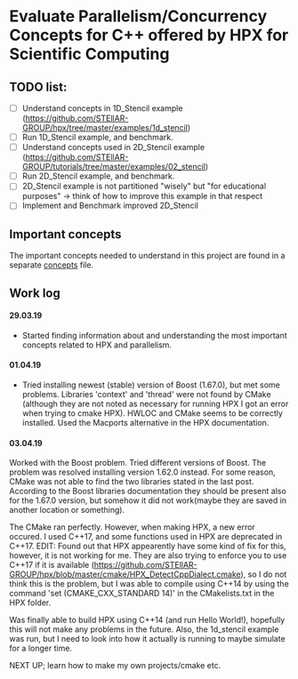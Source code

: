 # Evaluate Parallelism/Concurrency Concepts for C++ offered by HPX for Scientific Computing

## TODO list:

- [ ] Understand concepts in 1D_Stencil example (https://github.com/STEllAR-GROUP/hpx/tree/master/examples/1d_stencil)
- [ ] Run 1D_Stencil example, and benchmark.
- [ ] Understand concepts used in 2D_Stencil example (https://github.com/STEllAR-GROUP/tutorials/tree/master/examples/02_stencil)
- [ ] Run 2D_Stencil example, and benchmark.
- [ ] 2D_Stencil example is not partitioned "wisely" but "for educational purposes" -> think of how to improve this example in that respect
- [ ] Implement and Benchmark improved 2D_Stencil

## Important concepts

The important concepts needed to understand in this project are found in a separate [concepts](docs/concepts.md) file.



## Work log

#### 29.03.19

- Started finding information about and understanding the most important concepts related to HPX and parallelism.

#### 01.04.19
- Tried installing newest (stable) version of Boost (1.67.0), but met some problems. Libraries 'context' and 'thread' were not found by CMake (although they are not noted as necessary for running HPX I got an error when trying to cmake HPX). HWLOC and CMake seems to be correctly installed. Used the Macports alternative in the HPX documentation.

#### 03.04.19
Worked with the Boost problem. Tried different versions of Boost. The problem was resolved installing version 1.62.0 instead. For some reason, CMake was not able to find the two libraries stated in the last post. According to the Boost libraries documentation they should be present also for the 1.67.0 version, but somehow it did not work(maybe they are saved in another location or something).

The CMake ran perfectly. However, when making HPX, a new error occured. I used C++17, and some functions used in HPX are deprecated in C++17. EDIT: Found out that HPX appearently have some kind of fix for this, however, it is not working for me. They are also trying to enforce you to use C++17 if it is available (https://github.com/STEllAR-GROUP/hpx/blob/master/cmake/HPX_DetectCppDialect.cmake), so I do not think this is the problem, but I was able to compile using C++14 by using the command 'set (CMAKE_CXX_STANDARD 14)' in the CMakelists.txt in the HPX folder.

Was finally able to build HPX using C++14 (and run Hello World!), hopefully this will not make any problems in the future.
Also, the 1d_stencil example was run, but I need to look into how it actually is running to maybe simulate for a longer time.

NEXT UP; learn how to make my own projects/cmake etc. 
